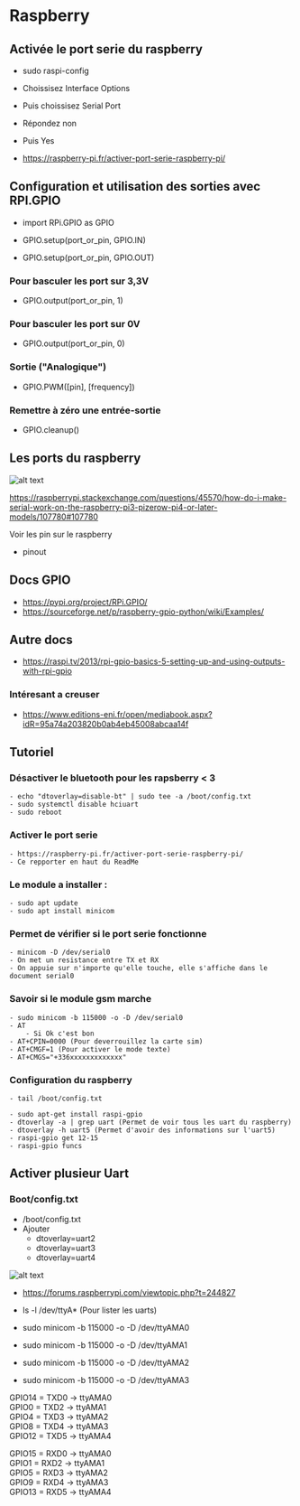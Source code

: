 # Raspberry

## Activée le port serie du raspberry 

- sudo raspi-config
- Choissisez Interface Options
- Puis choissisez Serial Port
- Répondez non
- Puis Yes

- https://raspberry-pi.fr/activer-port-serie-raspberry-pi/


## Configuration et utilisation des sorties avec RPI.GPIO

- import RPi.GPIO as GPIO 

- GPIO.setup(port_or_pin, GPIO.IN)
- GPIO.setup(port_or_pin, GPIO.OUT)

### Pour basculer les port sur 3,3V

- GPIO.output(port_or_pin, 1)

### Pour basculer les port sur 0V

- GPIO.output(port_or_pin, 0)

### Sortie ("Analogique")

- GPIO.PWM([pin], [frequency])

### Remettre à zéro une entrée-sortie

- GPIO.cleanup()

## Les ports du raspberry

![alt text](https://raspberry-pi.fr/wp-content/uploads/2020/07/gpios-diagram-939x528.png)

https://raspberrypi.stackexchange.com/questions/45570/how-do-i-make-serial-work-on-the-raspberry-pi3-pizerow-pi4-or-later-models/107780#107780

Voir les pin sur le raspberry
- pinout

## Docs GPIO

- https://pypi.org/project/RPi.GPIO/
- https://sourceforge.net/p/raspberry-gpio-python/wiki/Examples/

## Autre docs

- https://raspi.tv/2013/rpi-gpio-basics-5-setting-up-and-using-outputs-with-rpi-gpio

### Intéresant a creuser

- https://www.editions-eni.fr/open/mediabook.aspx?idR=95a74a203820b0ab4eb45008abcaa14f

## Tutoriel

### Désactiver le bluetooth pour les rapsberry < 3
	- echo "dtoverlay=disable-bt" | sudo tee -a /boot/config.txt
	- sudo systemctl disable hciuart
	- sudo reboot

### Activer le port serie
	- https://raspberry-pi.fr/activer-port-serie-raspberry-pi/
	- Ce repporter en haut du ReadMe
 
### Le module a installer :
	- sudo apt update
	- sudo apt install minicom

### Permet de vérifier si le port serie fonctionne
	- minicom -D /dev/serial0
	- On met un resistance entre TX et RX
	- On appuie sur n'importe qu'elle touche, elle s'affiche dans le document serial0

### Savoir si le module gsm marche
	- sudo minicom -b 115000 -o -D /dev/serial0
	- AT
		- Si Ok c'est bon
	- AT+CPIN=0000 (Pour deverrouillez la carte sim)
	- AT+CMGF=1 (Pour activer le mode texte)
	- AT+CMGS="+336xxxxxxxxxxxxx"

### Configuration du raspberry
	- tail /boot/config.txt

	- sudo apt-get install raspi-gpio
	- dtoverlay -a | grep uart (Permet de voir tous les uart du raspberry)
	- dtoverlay -h uart5 (Permet d'avoir des informations sur l'uart5)
	- raspi-gpio get 12-15 
	- raspi-gpio funcs

## Activer plusieur Uart

### Boot/config.txt
- /boot/config.txt
- Ajouter
	- dtoverlay=uart2
	- dtoverlay=uart3
	- dtoverlay=uart4

![alt text](https://cdn.mos.cms.futurecdn.net/kSo96fYwdrfQKSvALMKqzc.png)

- https://forums.raspberrypi.com/viewtopic.php?t=244827

- ls -l /dev/ttyA* (Pour lister les uarts)
- sudo minicom -b 115000 -o -D /dev/ttyAMA0
- sudo minicom -b 115000 -o -D /dev/ttyAMA1
- sudo minicom -b 115000 -o -D /dev/ttyAMA2
- sudo minicom -b 115000 -o -D /dev/ttyAMA3

GPIO14 = TXD0 -> ttyAMA0<br>
GPIO0  = TXD2 -> ttyAMA1<br>
GPIO4  = TXD3 -> ttyAMA2<br>
GPIO8  = TXD4 -> ttyAMA3<br>
GPIO12 = TXD5 -> ttyAMA4<br>

GPIO15 = RXD0 -> ttyAMA0<br>
GPIO1  = RXD2 -> ttyAMA1<br>
GPIO5  = RXD3 -> ttyAMA2<br>
GPIO9  = RXD4 -> ttyAMA3<br>
GPIO13 = RXD5 -> ttyAMA4<br>